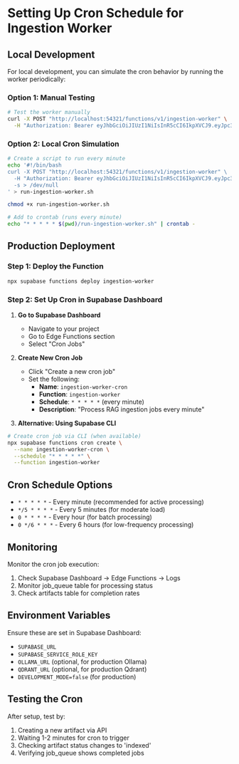 # Setting Up Cron Schedule for Ingestion Worker

## Local Development

For local development, you can simulate the cron behavior by running the worker periodically:

### Option 1: Manual Testing
```bash
# Test the worker manually
curl -X POST "http://localhost:54321/functions/v1/ingestion-worker" \
  -H "Authorization: Bearer eyJhbGciOiJIUzI1NiIsInR5cCI6IkpXVCJ9.eyJpc3MiOiJzdXBhYmFzZS1kZW1vIiwicm9sZSI6ImFub24iLCJleHAiOjE5ODM4MTI5OTZ9.CRXP1A7WOeoJeXxjNni43kdQwgnWNReilDMblYTn_I0"
```

### Option 2: Local Cron Simulation
```bash
# Create a script to run every minute
echo '#!/bin/bash
curl -X POST "http://localhost:54321/functions/v1/ingestion-worker" \
  -H "Authorization: Bearer eyJhbGciOiJIUzI1NiIsInR5cCI6IkpXVCJ9.eyJpc3MiOiJzdXBhYmFzZS1kZW1vIiwicm9sZSI6ImFub24iLCJleHAiOjE5ODM4MTI5OTZ9.CRXP1A7WOeoJeXxjNni43kdQwgnWNReilDMblYTn_I0" \
  -s > /dev/null
' > run-ingestion-worker.sh

chmod +x run-ingestion-worker.sh

# Add to crontab (runs every minute)
echo "* * * * * $(pwd)/run-ingestion-worker.sh" | crontab -
```

## Production Deployment

### Step 1: Deploy the Function
```bash
npx supabase functions deploy ingestion-worker
```

### Step 2: Set Up Cron in Supabase Dashboard

1. **Go to Supabase Dashboard**
   - Navigate to your project
   - Go to Edge Functions section
   - Select "Cron Jobs"

2. **Create New Cron Job**
   - Click "Create a new cron job"
   - Set the following:
     - **Name**: `ingestion-worker-cron`
     - **Function**: `ingestion-worker`
     - **Schedule**: `* * * * *` (every minute)
     - **Description**: "Process RAG ingestion jobs every minute"

3. **Alternative: Using Supabase CLI**
```bash
# Create cron job via CLI (when available)
npx supabase functions cron create \
  --name ingestion-worker-cron \
  --schedule "* * * * *" \
  --function ingestion-worker
```

## Cron Schedule Options

- `* * * * *` - Every minute (recommended for active processing)
- `*/5 * * * *` - Every 5 minutes (for moderate load)
- `0 * * * *` - Every hour (for batch processing)
- `0 */6 * * *` - Every 6 hours (for low-frequency processing)

## Monitoring

Monitor the cron job execution:
1. Check Supabase Dashboard → Edge Functions → Logs
2. Monitor job_queue table for processing status
3. Check artifacts table for completion rates

## Environment Variables

Ensure these are set in Supabase Dashboard:
- `SUPABASE_URL`
- `SUPABASE_SERVICE_ROLE_KEY`
- `OLLAMA_URL` (optional, for production Ollama)
- `QDRANT_URL` (optional, for production Qdrant)
- `DEVELOPMENT_MODE=false` (for production)

## Testing the Cron

After setup, test by:
1. Creating a new artifact via API
2. Waiting 1-2 minutes for cron to trigger
3. Checking artifact status changes to 'indexed'
4. Verifying job_queue shows completed jobs